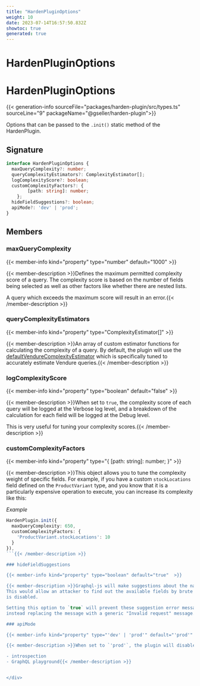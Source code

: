 ```yaml
---
title: "HardenPluginOptions"
weight: 10
date: 2023-07-14T16:57:50.832Z
showtoc: true
generated: true
---
```

<!-- This file was generated from the Vendure source. Do not modify. Instead, re-run the "docs:build" script -->

# HardenPluginOptions
<div class="symbol">


# HardenPluginOptions

{{< generation-info sourceFile="packages/harden-plugin/src/types.ts" sourceLine="9" packageName="@gseller/harden-plugin">}}

Options that can be passed to the `.init()` static method of the HardenPlugin.

## Signature

```TypeScript
interface HardenPluginOptions {
  maxQueryComplexity?: number;
  queryComplexityEstimators?: ComplexityEstimator[];
  logComplexityScore?: boolean;
  customComplexityFactors?: {
        [path: string]: number;
    };
  hideFieldSuggestions?: boolean;
  apiMode?: 'dev' | 'prod';
}
```
## Members

### maxQueryComplexity

{{< member-info kind="property" type="number" default="1000"  >}}

{{< member-description >}}Defines the maximum permitted complexity score of a query. The complexity score is based
on the number of fields being selected as well as other factors like whether there are nested
lists.

A query which exceeds the maximum score will result in an error.{{< /member-description >}}

### queryComplexityEstimators

{{< member-info kind="property" type="ComplexityEstimator[]"  >}}

{{< member-description >}}An array of custom estimator functions for calculating the complexity of a query. By default,
the plugin will use the <a href='/typescript-api/core-plugins/harden-plugin/default-vendure-complexity-estimator#defaultvendurecomplexityestimator'>defaultVendureComplexityEstimator</a> which is specifically
tuned to accurately estimate Vendure queries.{{< /member-description >}}

### logComplexityScore

{{< member-info kind="property" type="boolean" default="false"  >}}

{{< member-description >}}When set to `true`, the complexity score of each query will be logged at the Verbose
log level, and a breakdown of the calculation for each field will be logged at the Debug level.

This is very useful for tuning your complexity scores.{{< /member-description >}}

### customComplexityFactors

{{< member-info kind="property" type="{         [path: string]: number;     }"  >}}

{{< member-description >}}This object allows you to tune the complexity weight of specific fields. For example,
if you have a custom `stockLocations` field defined on the `ProductVariant` type, and
you know that it is a particularly expensive operation to execute, you can increase
its complexity like this:

*Example*

```TypeScript
HardenPlugin.init({
  maxQueryComplexity: 650,
  customComplexityFactors: {
    'ProductVariant.stockLocations': 10
  }
}),
```{{< /member-description >}}

### hideFieldSuggestions

{{< member-info kind="property" type="boolean" default="true"  >}}

{{< member-description >}}Graphql-js will make suggestions about the names of fields if an invalid field name is provided.
This would allow an attacker to find out the available fields by brute force even if introspection
is disabled.

Setting this option to `true` will prevent these suggestion error messages from being returned,
instead replacing the message with a generic "Invalid request" message.{{< /member-description >}}

### apiMode

{{< member-info kind="property" type="'dev' | 'prod'" default="'prod'"  >}}

{{< member-description >}}When set to `'prod'`, the plugin will disable dev-mode features of the GraphQL APIs:

- introspection
- GraphQL playground{{< /member-description >}}


</div>
